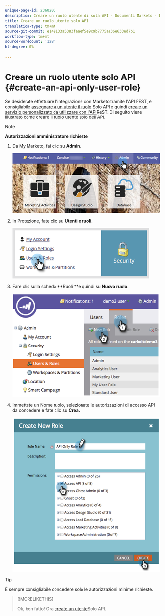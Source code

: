 ```yaml
---
unique-page-id: 2360203
description: Creare un ruolo utente di sola API - Documenti Marketo - Documentazione prodotto
title: Creare un ruolo utente solo API
translation-type: tm+mt
source-git-commit: e149133a5383faaef5e9c9b7775ae36e633ed7b1
workflow-type: tm+mt
source-wordcount: '128'
ht-degree: 0%

---
```



# Creare un ruolo utente solo API {#create-an-api-only-user-role}

Se desiderate effettuare l&#39;integrazione con Marketo tramite l&#39;API [](http://developers.marketo.com/documentation/rest/)REST, è consigliabile [assegnare a un utente il ruolo](create-an-api-only-user.md) Solo API e quindi [creare un servizio personalizzato da utilizzare con l&#39;API](../../../product-docs/administration/additional-integrations/create-a-custom-service-for-use-with-rest-api.md)ReST. Di seguito viene illustrato come creare il ruolo utente solo dell&#39;API.

>[!NOTE]
>
>**Autorizzazioni amministratore richieste**

1. Da My Marketo, fai clic su **Admin**.

   ![](assets/adminhand-1.png)

1. In Protezione, fate clic su **Utenti e ruoli**.

   ![](assets/two.png)

1. Fare clic sulla scheda **Ruoli **e quindi su **Nuovo ruolo**.

   ![](assets/image2014-9-16-13-3a47-3a12.png)

1. Immettete un Nome ruolo, selezionate le autorizzazioni di accesso API da concedere e fate clic su **Crea.**

   ![](assets/image2014-9-16-13-3a47-3a36.png)

>[!TIP]
>
>È sempre consigliabile concedere solo le autorizzazioni minime richieste.

>[!MORELIKETHIS]
>
>Ok, ben fatto! Ora [create un utente](create-an-api-only-user.md)Solo API.

